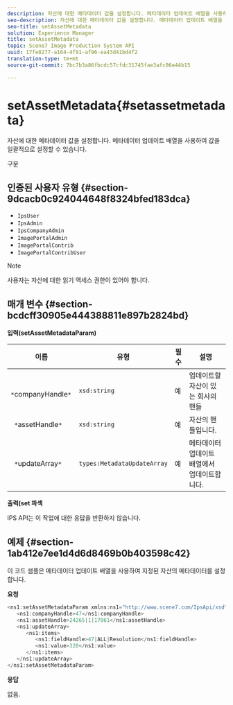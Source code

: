 ```yaml
---
description: 자산에 대한 메타데이터 값을 설정합니다. 메타데이터 업데이트 배열을 사용하여 값을 일괄적으로 설정할 수 있습니다.
seo-description: 자산에 대한 메타데이터 값을 설정합니다. 메타데이터 업데이트 배열을 사용하여 값을 일괄적으로 설정할 수 있습니다.
seo-title: setAssetMetadata
solution: Experience Manager
title: setAssetMetadata
topic: Scene7 Image Production System API
uuid: 17fe8277-a164-4f91-af96-ea43d41bd4f2
translation-type: tm+mt
source-git-commit: 7bc7b3a86fbcdc57cfdc31745fae3afc06e44b15

---
```



# setAssetMetadata{#setassetmetadata}

자산에 대한 메타데이터 값을 설정합니다. 메타데이터 업데이트 배열을 사용하여 값을 일괄적으로 설정할 수 있습니다.

구문

## 인증된 사용자 유형 {#section-9dcacb0c924044648f8324bfed183dca}

* `IpsUser`
* `IpsAdmin`
* `IpsCompanyAdmin`
* `ImagePortalAdmin`
* `ImagePortalContrib`
* `ImagePortalContribUser`

>[!NOTE]
>
>사용자는 자산에 대한 읽기 액세스 권한이 있어야 합니다.

## 매개 변수 {#section-bcdcff30905e444388811e897b2824bd}

**입력(setAssetMetadataParam)**

| 이름 | 유형 | 필수 | 설명 |
|---|---|---|---|
| ` *`companyHandle`*` | `xsd:string` | 예 | 업데이트할 자산이 있는 회사의 핸들 |
| ` *`assetHandle`*` | `xsd:string` | 예 | 자산의 핸들입니다. |
| ` *`updateArray`*` | `types:MetadataUpdateArray` | 예 | 메타데이터 업데이트 배열에서 업데이트합니다. |

**출력(set 파섹**

IPS API는 이 작업에 대한 응답을 반환하지 않습니다.

## 예제 {#section-1ab412e7ee1d4d6d8469b0b403598c42}

이 코드 샘플은 메타데이터 업데이트 배열을 사용하여 지정된 자산의 메타데이터를 설정합니다.

**요청**

```java
<ns1:setAssetMetadataParam xmlns:ns1="http://www.scene7.com/IpsApi/xsd">
   <ns1:companyHandle>47</ns1:companyHandle>
   <ns1:assetHandle>24265|1|17061</ns1:assetHandle>
   <ns1:updateArray>
      <ns1:items>
         <ns1:fieldHandle>47|ALL|Resolution</ns1:fieldHandle>
         <ns1:value>320</ns1:value>
      </ns1:items>
   </ns1:updateArray>
</ns1:setAssetMetadataParam>
```

**응답**

없음.
